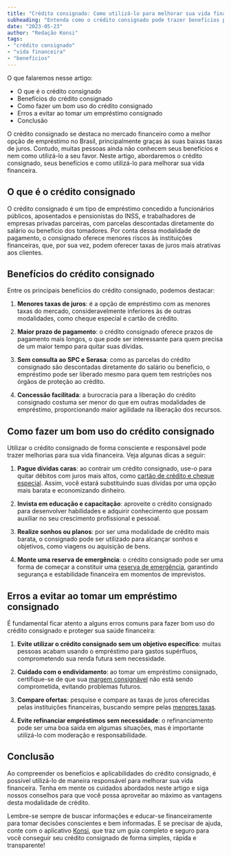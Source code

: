 ```yaml
---
title: "Crédito consignado: Como utilizá-lo para melhorar sua vida financeira"
subheading: "Entenda como o crédito consignado pode trazer benefícios para sua vida financeira e suas estratégias de uso"
date: "2023-05-23"
author: "Redação Konsi"
tags:
- "crédito consignado"
- "vida financeira"
- "benefícios"
---
```


O que falaremos nesse artigo:
- O que é o crédito consignado
- Benefícios do crédito consignado
- Como fazer um bom uso do crédito consignado
- Erros a evitar ao tomar um empréstimo consignado
- Conclusão

O crédito consignado se destaca no mercado financeiro como a melhor opção de empréstimo no Brasil, principalmente graças às suas baixas taxas de juros. Contudo, muitas pessoas ainda não conhecem seus benefícios e nem como utilizá-lo a seu favor. Neste artigo, abordaremos o crédito consignado, seus benefícios e como utilizá-lo para melhorar sua vida financeira.

## O que é o crédito consignado

O crédito consignado é um tipo de empréstimo concedido a funcionários públicos, aposentados e pensionistas do INSS, e trabalhadores de empresas privadas parceiras, com parcelas descontadas diretamente do salário ou benefício dos tomadores. Por conta dessa modalidade de pagamento, o consignado oferece menores riscos às instituições financeiras, que, por sua vez, podem oferecer taxas de juros mais atrativas aos clientes.

## Benefícios do crédito consignado

Entre os principais benefícios do crédito consignado, podemos destacar:

1. **Menores taxas de juros**: é a opção de empréstimo com as menores taxas do mercado, consideravelmente inferiores às de outras modalidades, como cheque especial e cartão de crédito.

2. **Maior prazo de pagamento**: o crédito consignado oferece prazos de pagamento mais longos, o que pode ser interessante para quem precisa de um maior tempo para quitar suas dívidas.

3. **Sem consulta ao SPC e Serasa**: como as parcelas do crédito consignado são descontadas diretamente do salário ou benefício, o empréstimo pode ser liberado mesmo para quem tem restrições nos órgãos de proteção ao crédito.

4. **Concessão facilitada**: a burocracia para a liberação do crédito consignado costuma ser menor do que em outras modalidades de empréstimo, proporcionando maior agilidade na liberação dos recursos.

## Como fazer um bom uso do crédito consignado

Utilizar o crédito consignado de forma consciente e responsável pode trazer melhorias para sua vida financeira. Veja algunas dicas a seguir:

1. **Pague dívidas caras**: ao contrair um crédito consignado, use-o para quitar débitos com juros mais altos, como [cartão de crédito e cheque especial](https://konsi.com.br/postagens/5-passos-para-organizar-suas-financas-e-evitar-endividamento). Assim, você estará substituindo suas dívidas por uma opção mais barata e economizando dinheiro.

2. **Invista em educação e capacitação**: aproveite o crédito consignado para desenvolver habilidades e adquirir conhecimento que possam auxiliar no seu crescimento profissional e pessoal.

3. **Realize sonhos ou planos**: por ser uma modalidade de crédito mais barata, o consignado pode ser utilizado para alcançar sonhos e objetivos, como viagens ou aquisição de bens.

4. **Monte uma reserva de emergência**: o crédito consignado pode ser uma forma de começar a constituir uma [reserva de emergência](https://konsi.com.br/postagens/a-importncia-da-reserva-de-emergncia-e-como-constru-la-com-inteligncia-financeira), garantindo segurança e estabilidade financeira em momentos de imprevistos.

## Erros a evitar ao tomar um empréstimo consignado

É fundamental ficar atento a alguns erros comuns para fazer bom uso do crédito consignado e proteger sua saúde financeira:

1. **Evite utilizar o crédito consignado sem um objetivo específico**: muitas pessoas acabam usando o empréstimo para gastos supérfluos, comprometendo sua renda futura sem necessidade.

2. **Cuidado com o endividamento**: ao tomar um empréstimo consignado, certifique-se de que sua [margem consignável](https://konsi.com.br/postagens/entendendo-a-margem-consignvel-como-planejar-seu-crdito-consignado) não está sendo comprometida, evitando problemas futuros.

3. **Compare ofertas**: pesquise e compare as taxas de juros oferecidas pelas instituições financeiras, buscando sempre pelas [menores taxas](https://konsi.com.br/postagens/7-dicas-para-conseguir-a-menor-taxa-de-juros-no-consignado).

4. **Evite refinanciar empréstimos sem necessidade**: o refinanciamento pode ser uma boa saída em algumas situações, mas é importante utilizá-lo com moderação e responsabilidade.

## Conclusão

Ao compreender os benefícios e aplicabilidades do crédito consignado, é possível utilizá-lo de maneira responsável para melhorar sua vida financeira. Tenha em mente os cuidados abordados neste artigo e siga nossos conselhos para que você possa aproveitar ao máximo as vantagens desta modalidade de crédito.

Lembre-se sempre de buscar informações e educar-se financeiramente para tomar decisões conscientes e bem informadas. E se precisar de ajuda, conte com o aplicativo [Konsi](https://konsi.com.br/download), que traz um guia completo e seguro para você conseguir seu crédito consignado de forma simples, rápida e transparente!